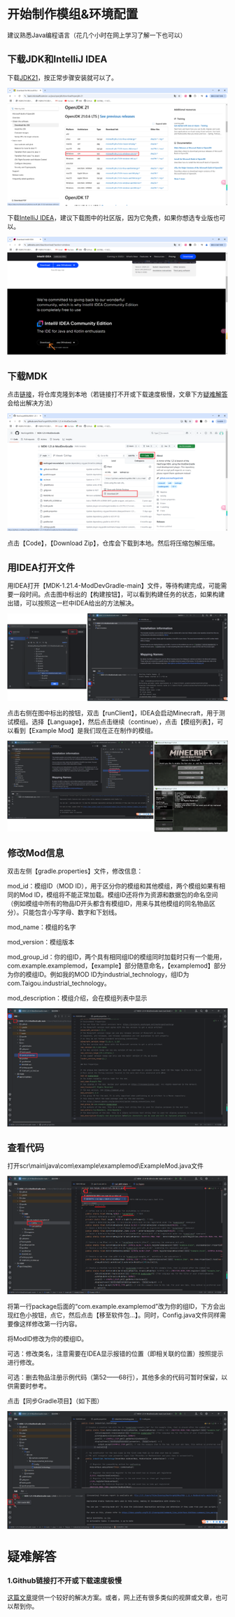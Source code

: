 # 开始制作模组&环境配置

建议熟悉Java编程语言（花几个小时在网上学习了解一下也可以）

## 下载JDK和IntelliJ IDEA

下载[JDK21](https://learn.microsoft.com/en-us/java/openjdk/download#openjdk-21)，按正常步骤安装就可以了。

![](assets/1.png)

下载[IntelliJ IDEA](https://www.jetbrains.com/idea/download/?section=windows)，建议下载图中的社区版，因为它免费，如果你想选专业版也可以。

![](assets/2.png)

## 下载MDK

点击[链接](https://github.com/NeoForgeMDKs/MDK-1.21.4-ModDevGradle)，将仓库克隆到本地（若链接打不开或下载速度极慢，文章下方[疑难解答](#1Github链接打不开或下载速度极慢)会给出解决方法）

![](assets/3.png)

点击【Code】，【Download Zip】，仓库会下载到本地。然后将压缩包解压缩。

## 用IDEA打开文件

用IDEA打开【MDK-1.21.4-ModDevGradle-main】文件，等待构建完成，可能需要一段时间。点击图中标出的【构建按钮】，可以看到构建任务的状态，如果构建出错，可以按照这一栏中IDEA给出的方法解决。

![](assets/4.png)

点击右侧在图中标出的按钮，双击【runClient】，IDEA会启动Minecraft，用于测试模组。选择【Language】，然后点击继续（continue），点击【模组列表】，可以看到【Example Mod】是我们现在正在制作的模组。

![](assets/5.png)

## 修改Mod信息

双击左侧【gradle.properties】文件，修改信息：

mod_id：模组ID（MOD ID），用于区分你的模组和其他模组，两个模组如果有相同的Mod ID，模组将不能正常加载。模组ID还将作为资源和数据包的命名空间（例如模组中所有的物品ID开头都含有模组ID，用来与其他模组的同名物品区分）。只能包含小写字母、数字和下划线。

mod_name：模组的名字

mod_version：模组版本

mod_group_id：你的组ID，两个具有相同组ID的模组同时加载时只有一个能用，com.example.examplemod，【example】部分随意命名，【examplemod】部分为你的模组ID。例如我的MOD ID为industrial_technology，组ID为com.Taigou.industrial_technology。

mod_description：模组介绍，会在模组列表中显示

![](assets/6.png)

## 查看代码

打开scr\main\java\com\example\examplemod\ExampleMod.java文件

![](assets/7.png)

将第一行package后面的“com.example.examplemod”改为你的组ID，下方会出现红色小按钮，点它，然后点击【移至软件包...】。同时，Config.java文件同样需要像这样修改第一行内容。

将ModID修改为你的模组ID。

可选：修改类名，注意需要在IDEA显示报错的位置（即相关联的位置）按照提示进行修改。

可选：删去物品注册示例代码（第52——68行），其他多余的代码可暂时保留，以供需要时参考。

点击【同步Gradle项目】（如下图）

![](assets/8.png)

# 疑难解答

### 1.Github链接打不开或下载速度极慢

[这篇文章](https://github.com/Taigou-1/Blogs-Tech-Tips-Articles/blob/main/Github经常打不开怎么办，教你流畅访问Github.md)提供一个较好的解决方案。或者，网上还有很多类似的视屏或文章，也可以帮到你。
